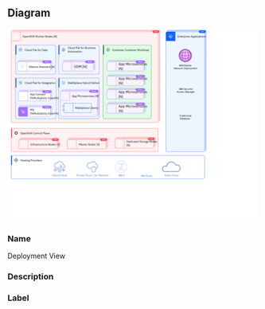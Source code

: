 
## Diagram

![Deployment View](../img/miscdiagram_rJwElEc7srtK.png)

### Name


Deployment View


### Description




### Label




